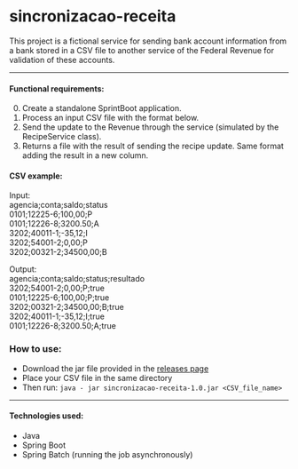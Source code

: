 # sincronizacao-receita

This project is a fictional service for sending bank account information from a bank stored in a CSV file to another service of the Federal Revenue for validation of these accounts.

****
#### Functional requirements:
0. Create a standalone SprintBoot application.
1. Process an input CSV file with the format below.
2. Send the update to the Revenue through the service (simulated by the RecipeService class).
3. Returns a file with the result of sending the recipe update. Same format adding the result in a new column.

#### CSV example:  
Input:  
agencia;conta;saldo;status  
0101;12225-6;100,00;P  
0101;12226-8;3200.50;A  
3202;40011-1;-35,12;I  
3202;54001-2;0,00;P  
3202;00321-2;34500,00;B  

Output:  
agencia;conta;saldo;status;resultado  
3202;54001-2;0,00;P;true  
0101;12225-6;100,00;P;true  
3202;00321-2;34500,00;B;true  
3202;40011-1;-35,12;I;true  
0101;12226-8;3200.50;A;true  

### How to use:
- Download the jar file provided in the [releases page](https://github.com/IgorGMoraes/sincronizacao-receita/releases/tag/v1.0) 
- Place your CSV file in the same directory
- Then run: `java - jar sincronizacao-receita-1.0.jar <CSV_file_name>`

***
#### Technologies used:
- Java
- Spring Boot
- Spring Batch (running the job asynchronously)
